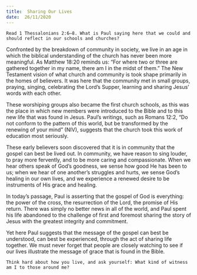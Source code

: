 ```yaml
---
title:  Sharing Our Lives
date:  26/11/2020
---
```


`Read 1 Thessalonians 2:6–8. What is Paul saying here that we could and should reflect in our schools and churches?`

Confronted by the breakdown of community in society, we live in an age in which the biblical understanding of the church has never been more meaningful. As Matthew 18:20 reminds us: “For where two or three are gathered together in my name, there am I in the midst of them.” The New Testament vision of what church and community is took shape primarily in the homes of believers. It was here that the community met in small groups, praying, singing, celebrating the Lord’s Supper, learning and sharing Jesus’ words with each other.

These worshiping groups also became the first church schools, as this was the place in which new members were introduced to the Bible and to this new life that was found in Jesus. Paul’s writings, such as Romans 12:2, “Do not conform to the pattern of this world, but be transformed by the renewing of your mind” (NIV), suggests that the church took this work of education most seriously.

These early believers soon discovered that it is in community that the gospel can best be lived out. In community, we have reason to sing louder, to pray more fervently, and to be more caring and compassionate. When we hear others speak of God’s goodness, we sense how good He has been to us; when we hear of one another’s struggles and hurts, we sense God’s healing in our own lives, and we experience a renewed desire to be instruments of His grace and healing.

In today’s passage, Paul is asserting that the gospel of God is everything: the power of the cross, the resurrection of the Lord, the promise of His return. There was simply no better news in all of the world, and Paul spent his life abandoned to the challenge of first and foremost sharing the story of Jesus with the greatest integrity and commitment.

Yet here Paul suggests that the message of the gospel can best be understood, can best be experienced, through the act of sharing life together. We must never forget that people are closely watching to see if our lives illustrate the message of grace that is found in the Bible.

`Think hard about how you live, and ask yourself: What kind of witness am I to those around me?`